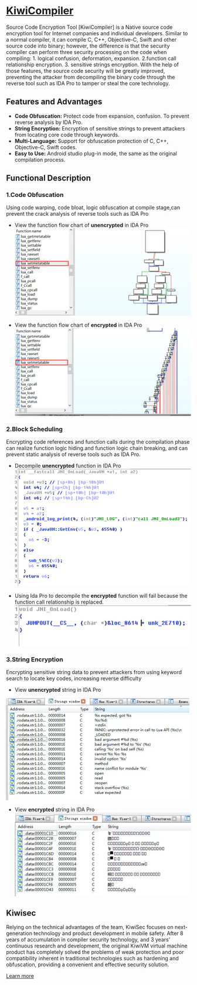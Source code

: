 # [KiwiCompiler](https://en.kiwisec.com/product/plat-android.html)  

Source Code Encryption Tool [KiwiCompiler] is a Native source code encryption tool for Internet companies and individual developers. Similar to a normal compiler, it can compile C, C++, Objective-C, Swift and other source code into binary; however, the difference is that the security compiler can perform three security processing on the code when compiling: 1. logical confusion, deformation, expansion. 2.function call relationship encryption. 3. sensitive strings encryption. With the help of those features, the source code security will be greatly improved, preventing the attacker from decompiling the binary code through the reverse tool such as IDA Pro to tamper or steal the core technology.
 
## Features and Advantages
* **Code Obfuscation:** Protect code from expansion, confusion. To prevent reverse analysis by IDA Pro.
* **String Encryption:** Encryption of sensitive strings to prevent attackers from locating core code through keywords.
* **Multi-Language:** Support for obfuscation protection of C, C++, Objective-C, Swift codes.
* **Easy to Use:** Android studio plug-in mode, the same as the original compilation process.

## Functional Description
### 1.Code Obfuscation
Using code warping, code bloat, logic obfuscation at compile stage,can prevent the crack analysis of reverse tools such as IDA Pro

* View the function flow chart of **unencrypted** in IDA Pro
!["1-1"](./image/effect1.jpg "未加密的函数流程图")

* View the function flow chart of **encrypted** in IDA Pro
!["1-2"](./image/effect2.jpg "已加密的函数流程图")

### 2.Block Scheduling
Encrypting code references and function calls during the compilation phase can realize function logic hiding and function logic chain breaking, and can prevent static analysis of reverse tools such as IDA Pro.
* Decompile **unencrypted** function in IDA Pro 
!["1-5"](./image/effect5.jpg "未加密的函数")

* Using Ida Pro to decompile the **encrypted** function will fail because the function call relationship is replaced.
!["1-6"](./image/effect6.jpg "已加密的函数")

### 3.String Encryption
Encrypting sensitive string data to prevent attackers from using keyword search to locate key codes, increasing reverse difficulty
* View **unencrypted** string in IDA Pro 

!["1-3"](./image/effect3.jpg "未加密的字符串")

* View **encrypted** string in IDA Pro    
!["1-4"](./image/effect4.jpg "已加密的字符串")



## Kiwisec
Relying on the technical advantages of the team, KiwiSec focuses on next-generation technology and product development in mobile safety. After 8 years of accumulation in compiler security technology, and 3 years’ continuous research and development, the original KiwiVM virtual machine product has completely solved the problems of weak protection and poor compatibility inherent in traditional technologies such as hardening and obfuscation, providing a convenient and effective security solution.

[Learn more](https://en.kiwisec.com)
